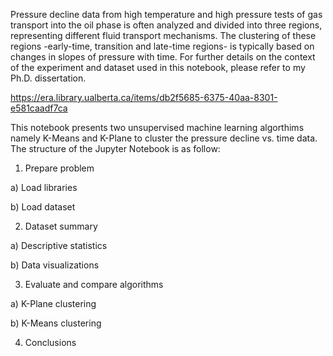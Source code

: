 Pressure decline data from high temperature and high pressure tests of gas transport into the oil phase is often analyzed and divided into three regions, representing different fluid transport mechanisms. The clustering of these regions -early-time, transition and late-time regions- is typically based on changes in slopes of pressure with time. For further details on the context of the experiment and dataset used in this notebook, please refer to my Ph.D. dissertation. 

https://era.library.ualberta.ca/items/db2f5685-6375-40aa-8301-e581caadf7ca

This notebook presents two unsupervised machine learning algorthims namely K-Means and K-Plane to cluster the pressure decline vs. time data. The structure of the Jupyter Notebook is as follow:

1. Prepare problem

a) Load libraries

b) Load dataset

2. Dataset summary

a) Descriptive statistics

b) Data visualizations

3. Evaluate and compare algorithms

a) K-Plane clustering

b) K-Means clustering

4. Conclusions

